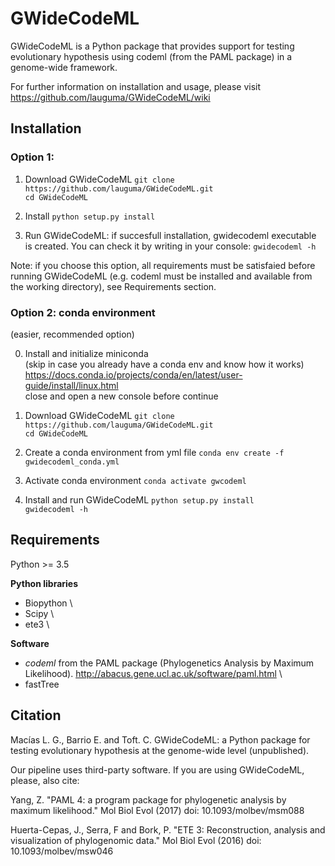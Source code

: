 # GWideCodeML


GWideCodeML is a Python package that provides support for testing evolutionary hypothesis using codeml (from the PAML package) in a genome-wide framework.


For further information on installation and usage, please visit https://github.com/lauguma/GWideCodeML/wiki

## Installation
### Option 1:

1. Download GWideCodeML
`git clone https://github.com/lauguma/GWideCodeML.git` \
`cd GWideCodeML`

2. Install
`python setup.py install`

3. Run GWideCodeML: if succesfull installation, gwidecodeml executable is created. You can check it by writing in your console:
`gwidecodeml -h`

Note: if you choose this option, all requirements must be satisfaied before running GWideCodeML (e.g. codeml must be installed and available from the working directory), see Requirements section.

### Option 2: conda environment
(easier, recommended option)

0. Install and initialize miniconda \
(skip in case you already have a conda env and know how it works) \
https://docs.conda.io/projects/conda/en/latest/user-guide/install/linux.html \
close and open a new console before continue

1. Download GWideCodeML
`git clone https://github.com/lauguma/GWideCodeML.git` \
`cd GWideCodeML`

2. Create a conda environment from yml file
`conda env create -f gwidecodeml_conda.yml`

3. Activate conda environment
`conda activate gwcodeml`

4. Install and run GWideCodeML
`python setup.py install` \
`gwidecodeml -h`

## Requirements


Python >= 3.5

**Python libraries**

* Biopython \
* Scipy \
* ete3 \

**Software**

* *codeml* from the PAML package (Phylogenetics Analysis by Maximum Likelihood). http://abacus.gene.ucl.ac.uk/software/paml.html \
* fastTree 


## Citation

Macías L. G., Barrio E. and Toft. C. GWideCodeML: a Python package for testing evolutionary hypothesis at the genome-wide level (unpublished).

Our pipeline uses third-party software. If you are using GWideCodeML, please, also cite:

Yang, Z. "PAML 4: a program package for phylogenetic analysis by maximum likelihood."
Mol Biol Evol (2017) doi: 10.1093/molbev/msm088 

Huerta-Cepas, J., Serra, F and Bork, P. "ETE 3: Reconstruction,
analysis and visualization of phylogenomic data."  Mol Biol Evol (2016) doi:
10.1093/molbev/msw046


